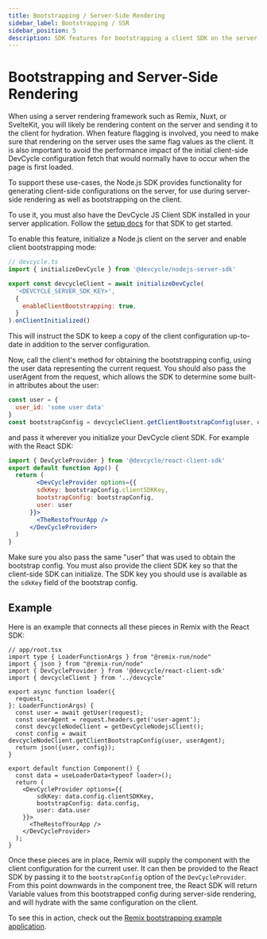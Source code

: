 ```yaml
---
title: Bootstrapping / Server-Side Rendering 
sidebar_label: Bootstrapping / SSR
sidebar_position: 5
description: SDK features for bootstrapping a client SDK on the server
---
```


# Bootstrapping and Server-Side Rendering
When using a server rendering framework such as Remix, Nuxt, or SvelteKit, you will likely be rendering content on the server and sending it to the client for hydration. When feature flagging is involved, you need to make sure that rendering on the server uses the same flag values as the client. It is also important to avoid the performance impact of the initial client-side DevCycle configuration fetch that would normally have to occur when the page is first loaded.

To support these use-cases, the Node.js SDK provides functionality for generating client-side configurations on the server, for use during server-side rendering as well as bootstrapping on the client.

To use it, you must also have the DevCycle JS Client SDK installed in your server application. Follow the [setup docs](/sdk/client-side-sdks/javascript/javascript-install)
for that SDK to get started.

To enable this feature, initialize a Node.js client on the server and enable client bootstrapping mode:

```javascript
// devcycle.ts
import { initializeDevCycle } from '@devcycle/nodejs-server-sdk'

export const devcycleClient = await initializeDevCycle(
  '<DEVCYCLE_SERVER_SDK_KEY>',
  {
    enableClientBootstrapping: true,
  }
).onClientInitialized()
```

This will instruct the SDK to keep a copy of the client configuration up-to-date in addition to the server configuration.

Now, call the client's method for obtaining the bootstrapping config, using the user data representing the current request.
You should also pass the userAgent from the request, which allows the SDK to determine some built-in attributes about the user:

```javascript
const user = {
  user_id: 'some user data'
}
const bootstrapConfig = devcycleClient.getClientBootstrapConfig(user, userAgent)
```

and pass it wherever you initialize your DevCycle client SDK. For example with the React SDK:

```jsx
import { DevCycleProvider } from '@devcycle/react-client-sdk'
export default function App() {
  return (
        <DevCycleProvider options={{
        sdkKey: bootstrapConfig.clientSDKKey,
        bootstrapConfig: bootstrapConfig,
        user: user
      }}>
        <TheRestofYourApp />
      </DevCycleProvider>
  )
}
```

Make sure you also pass the same "user" that was used to obtain the bootstrap config. You must also provide the client SDK key
so that the client-side SDK can initialize. The SDK key you should use is available as the `sdkKey` field of the bootstrap config.

## Example
Here is an example that connects all these pieces in Remix with the React SDK:

```tsx
// app/root.tsx
import type { LoaderFunctionArgs } from "@remix-run/node"
import { json } from "@remix-run/node"
import { DevCycleProvider } from '@devcycle/react-client-sdk'
import { devcycleClient } from '../devcycle'

export async function loader({
  request,
}: LoaderFunctionArgs) {
  const user = await getUser(request);
  const userAgent = request.headers.get('user-agent');
  const devcycleNodeClient = getDevCycleNodejsClient();
  const config = await devcycleNodeClient.getClientBootstrapConfig(user, userAgent);
  return json({user, config});
}

export default function Component() {
  const data = useLoaderData<typeof loader>();
  return (
    <DevCycleProvider options={{
        sdkKey: data.config.clientSDKKey,
        bootstrapConfig: data.config,
        user: data.user
    }}>
      <TheRestofYourApp />
    </DevCycleProvider>
  );
}
```

Once these pieces are in place, Remix will supply the component with the client configuration for the current user. It can then
be provided to the React SDK by passing it to the `bootstrapConfig` option of the `DevCycleProvider`. From this point downwards in the component
 tree, the React SDK will return Variable values from this bootstrapped config during server-side rendering, and will hydrate with the same configuration on the client.

To see this in action, check out the [Remix bootstrapping example application](https://github.com/DevCycleHQ-Sandbox/bootstrap-example-remix).
